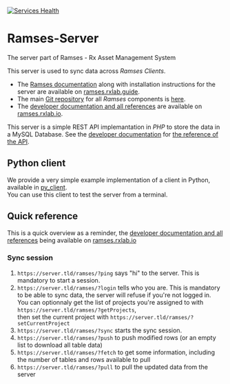 [![Services Health](https://rxlab.montastic.io/badge)](https://rxlab.montastic.io)

# Ramses-Server

The server part of Ramses - Rx Asset Management System

This server is used to sync data across *Ramses Clients*.

- The [Ramses documentation](http://ramses.rxlab.guide) along with installation instructions for the server are available on [ramses.rxlab.guide](http://ramses.rxlab.guide).
- The main [Git repository](https://github.com/RxLaboratory/Ramses) for all *Ramses* components is [here](https://github.com/RxLaboratory/Ramses).
- The [developer documentation and all references](http://ramses.rxlab.io) are available on [ramses.rxlab.io](http://ramses.rxlab.io).

This server is a simple REST API implemantation in *PHP* to store the data in a MySQL Database. See the [developer documentation](http://ramses.rxlab.io) for [the reference of the API](http://ramses.rxlab.guide/dev/server-reference/).

## Python client

We provide a very simple example implementation of a client in Python, available in [py_client](py_client).  
You can use this client to test the server from a terminal.

## Quick reference

This is a quick overview as a reminder, the [developer documentation and all references](http://ramses.rxlab.io) being available on [ramses.rxlab.io](http://ramses.rxlab.io)

### Sync session

1. `https://server.tld/ramses/?ping` says "hi" to the server. This is mandatory to start a session.
1. `https://server.tld/ramses/?login` tells who you are. This is mandatory to be able to sync data, the server will refuse if you're not logged in.  
    You can optionnaly get the list of projects you're assigned to with `https://server.tld/ramses/?getProjects`,  
    then set the current project with `https://server.tld/ramses/?setCurrentProject`
3. `https://server.tld/ramses/?sync` starts the sync session.
4. `https://server.tld/ramses/?push` to push modified rows (or an empty list to download all table data)
5. `https://server.tld/ramses/?fetch` to get some information, including the number of tables and rows available to pull
6. `https://server.tld/ramses/?pull` to pull the updated data from the server
